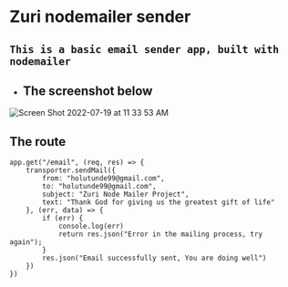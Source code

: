 # Zuri nodemailer sender

## `This is a basic email sender app, built with nodemailer`


-  ## The screenshot below 

![Screen Shot 2022-07-19 at 11 33 53 AM](https://user-images.githubusercontent.com/58793383/179961763-82e640b6-04ef-4675-b78c-50519d46351f.png)


## The route

```
app.get("/email", (req, res) => {
    transporter.sendMail({
        from: "holutunde99@gmail.com",
        to: "holutunde99@gmail.com",
        subject: "Zuri Node Mailer Project",
        text: "Thank God for giving us the greatest gift of life"
    }, (err, data) => {
        if (err) {
            console.log(err)
            return res.json("Error in the mailing process, try again");
        }
        res.json("Email successfully sent, You are doing well")
    })
})
```
